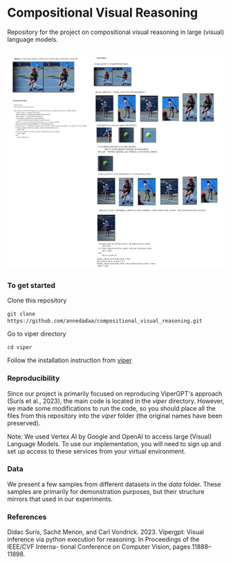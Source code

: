 
# Compositional Visual Reasoning

Repository for the project on compositional visual reasoning in large (visual) language models.

![Alt text](GQA_output_example.jpg?raw=true "Title")


### To get started

Clone this repository

```
git clone https://github.com/annedadaa/compositional_visual_reasoning.git
```

Go to viper directory
```
cd viper
```

Follow the installation instruction from [viper](https://github.com/cvlab-columbia/viper/tree/09fe3465224766860d8dd4ec48db942f22b05092)

### Reproducibility

Since our project is primarily focused on reproducing ViperGPT's approach (Surís et al., 2023), the main code is located in the _viper_ directory. However, we made some modifications to run the code, so you should place all the files from this repository into the _viper_ folder (the original names have been preserved).

Note: We used Vertex AI by Google and OpenAI to access large (Visual) Language Models. To use our implementation, you will need to sign up and set up access to these services from your virtual environment.

### Data

We present a few samples from different datasets in the _data_ folder. These samples are primarily for demonstration purposes, but their structure mirrors that used in our experiments.

### References

Dídac Surís, Sachit Menon, and Carl Vondrick. 2023. Vipergpt: Visual inference via python execution for reasoning. In Proceedings of the IEEE/CVF Interna- tional Conference on Computer Vision, pages 11888– 11898.


